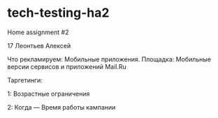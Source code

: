 tech-testing-ha2
================

Home assignment #2

17 Леонтьев Алексей

Что рекламируем: Мобильные приложения. Площадка: Мобильные версии сервисов и приложений Mail.Ru

Таргетинги:

1: Возрастные ограничения

2: Когда — Время работы кампании
